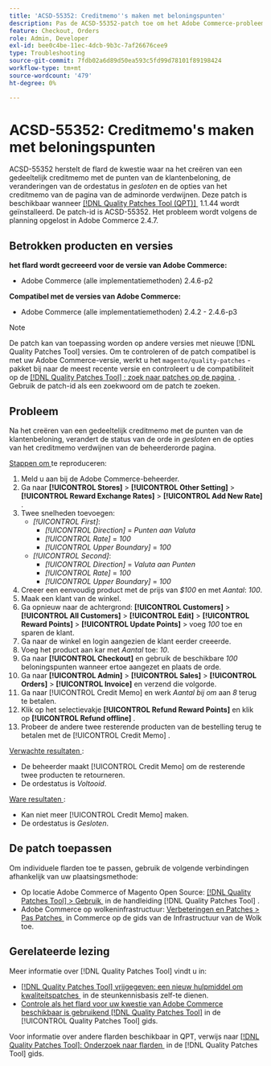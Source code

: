 ```yaml
---
title: 'ACSD-55352: Creditmemo''s maken met beloningspunten'
description: Pas de ACSD-55352-patch toe om het Adobe Commerce-probleem op te lossen, waarbij na het maken van een gedeeltelijk creditmemo met bonuspunten van de klant de status van de order verandert in *closed* en de opties voor creditnota verdwijnen van de pagina voor bestellingen van de beheerder.
feature: Checkout, Orders
role: Admin, Developer
exl-id: bee0c4be-11ec-4dcb-9b3c-7af26676cee9
type: Troubleshooting
source-git-commit: 7fdb02a6d89d50ea593c5fd99d78101f89198424
workflow-type: tm+mt
source-wordcount: '479'
ht-degree: 0%

---
```


# ACSD-55352: Creditmemo&#39;s maken met beloningspunten

ACSD-55352 herstelt de flard de kwestie waar na het creëren van een gedeeltelijk creditmemo met de punten van de klantenbeloning, de veranderingen van de ordestatus in *gesloten* en de opties van het creditmemo van de pagina van de adminorde verdwijnen. Deze patch is beschikbaar wanneer [[!DNL Quality Patches Tool (QPT)] &#x200B;](https://experienceleague.adobe.com/nl/docs/commerce-operations/tools/quality-patches-tool/quality-patches-tool-to-self-serve-quality-patches) 1.1.44 wordt geïnstalleerd. De patch-id is ACSD-55352. Het probleem wordt volgens de planning opgelost in Adobe Commerce 2.4.7.

## Betrokken producten en versies

**het flard wordt gecreeerd voor de versie van Adobe Commerce:**

* Adobe Commerce (alle implementatiemethoden) 2.4.6-p2

**Compatibel met de versies van Adobe Commerce:**

* Adobe Commerce (alle implementatiemethoden) 2.4.2 - 2.4.6-p3

>[!NOTE]
>
>De patch kan van toepassing worden op andere versies met nieuwe [!DNL Quality Patches Tool] versies. Om te controleren of de patch compatibel is met uw Adobe Commerce-versie, werkt u het `magento/quality-patches` -pakket bij naar de meest recente versie en controleert u de compatibiliteit op de [[!DNL Quality Patches Tool] : zoek naar patches op de pagina &#x200B;](https://experienceleague.adobe.com/tools/commerce-quality-patches/index.html?lang=nl-NL) . Gebruik de patch-id als een zoekwoord om de patch te zoeken.

## Probleem

Na het creëren van een gedeeltelijk creditmemo met de punten van de klantenbeloning, verandert de status van de orde in *gesloten* en de opties van het creditmemo verdwijnen van de beheerderorde pagina.

<u> Stappen om </u> te reproduceren:

1. Meld u aan bij de Adobe Commerce-beheerder.
2. Ga naar **[!UICONTROL Stores]** > **[!UICONTROL Other Setting]** > **[!UICONTROL Reward Exchange Rates]** > **[!UICONTROL Add New Rate]** .
3. Twee snelheden toevoegen:
   * *[!UICONTROL First]*:
      * *[!UICONTROL Direction]* = *Punten aan Valuta*
      * *[!UICONTROL Rate]* = *100*
      * *[!UICONTROL Upper Boundary]* = *100*
   * *[!UICONTROL Second]*:
      * *[!UICONTROL Direction]* = *Valuta aan Punten*
      * *[!UICONTROL Rate]* = *100*
      * *[!UICONTROL Upper Boundary]* = *100*
4. Creeer een eenvoudig product met de prijs van *$100* en met *Aantal*: *100*.
5. Maak een klant van de winkel.
6. Ga opnieuw naar de achtergrond: **[!UICONTROL Customers]** > **[!UICONTROL All Customers]** > **[!UICONTROL Edit]** > **[!UICONTROL Reward Points]** > **[!UICONTROL Update Points]** > voeg *100* toe en sparen de klant.
7. Ga naar de winkel en login aangezien de klant eerder creeerde.
8. Voeg het product aan kar met *Aantal* toe: *10*.
9. Ga naar **[!UICONTROL Checkout]** en gebruik de beschikbare *100* beloningspunten wanneer ertoe aangezet en plaats de orde.
10. Ga naar **[!UICONTROL Admin]** > **[!UICONTROL Sales]** > **[!UICONTROL Orders]** > **[!UICONTROL Invoice]** en verzend die volgorde.
11. Ga naar [!UICONTROL Credit Memo] en werk *Aantal bij om* aan *8* terug te betalen.
12. Klik op het selectievakje **[!UICONTROL Refund Reward Points]** en klik op **[!UICONTROL Refund offline]** .
13. Probeer de andere twee resterende producten van de bestelling terug te betalen met de [!UICONTROL Credit Memo] .

<u> Verwachte resultaten </u>:

* De beheerder maakt [!UICONTROL Credit Memo] om de resterende twee producten te retourneren.
* De ordestatus is *Voltooid*.

<u> Ware resultaten </u>:

* Kan niet meer [!UICONTROL Credit Memo] maken.
* De ordestatus is *Gesloten*.

## De patch toepassen

Om individuele flarden toe te passen, gebruik de volgende verbindingen afhankelijk van uw plaatsingsmethode:

* Op locatie Adobe Commerce of Magento Open Source: [[!DNL Quality Patches Tool] > Gebruik &#x200B;](/help/tools/quality-patches-tool/usage.md) in de handleiding [!DNL Quality Patches Tool] .
* Adobe Commerce op wolkeninfrastructuur: [&#x200B; Verbeteringen en Patches > Pas Patches &#x200B;](https://experienceleague.adobe.com/docs/commerce-cloud-service/user-guide/develop/upgrade/apply-patches.html?lang=nl-NL) in Commerce op de gids van de Infrastructuur van de Wolk toe.

## Gerelateerde lezing

Meer informatie over [!DNL Quality Patches Tool] vindt u in:

* [[!DNL Quality Patches Tool]  vrijgegeven: een nieuw hulpmiddel om kwaliteitspatches &#x200B;](https://experienceleague.adobe.com/nl/docs/commerce-operations/tools/quality-patches-tool/quality-patches-tool-to-self-serve-quality-patches) in de steunkennisbasis zelf-te dienen.
* [&#x200B; Controle als het flard voor uw kwestie van Adobe Commerce beschikbaar is gebruikend  [!DNL Quality Patches Tool]](/help/tools/quality-patches-tool/patches-available-in-qpt/check-patch-for-magento-issue-with-magento-quality-patches.md) in de [!UICONTROL Quality Patches Tool] gids.


Voor informatie over andere flarden beschikbaar in QPT, verwijs naar [[!DNL Quality Patches Tool]: Onderzoek naar flarden &#x200B;](https://experienceleague.adobe.com/tools/commerce-quality-patches/index.html?lang=nl-NL) in de [!DNL Quality Patches Tool] gids.
